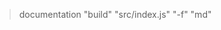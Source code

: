 > documentation "build" "src/index.js" "-f" "md"

<!-- Generated by documentation.js. Update this documentation by updating the source code. -->
